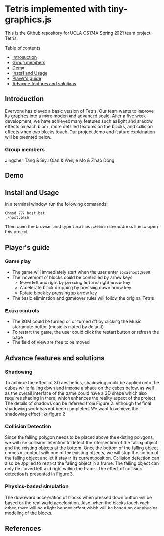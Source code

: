 # Tetris implemented with tiny-graphics.js
This is the Github repository for UCLA CS174A Spring 2021 team project Tetris.

Table of contents
  * [Introduction](#Introduction)
  * [Group members](#Group-members)
  * [Demo](#Demo)
  * [Install and Usage](#Install-and-Usage)
  * [Player's guide](#Player's-guide)
  * [Advance features and solutions](#Advance-features-and-solutions)


## Introduction
Everyone has played a basic version of Tetris. Our team wants to improve its graphics into a more moden and advanced scale. After a five week development, we have achieved  many features such as light and shadow effects on each block, more detailed textures on the blocks, and collision effects when two blocks touch. Our project demo and feature explaination will be presnted below.

### Group members
Jingchen Tang & Siyu Qian & Wenjie Mo & Zihao Dong

## Demo

## Install and Usage
In a terminal window, run the following commands:

```shell
Chmod 777 host.bat
./host.bash
```

Then open the browser and type `localhost:8000` in the address line to open this project

## Player's guide
### Game play
- The game will immediately start when the user enter `localhost:8000`
- The movemont of blocks could be controlled by arrow keys
  - Move left and right by pressing left and right arrow key
  - Accelerate block dropping by pressing down arrow key
  - Rotate block by pressing up arrow key
- The basic elimination and gameover rules will follow the original Tetris
### Extra controls
- The BGM could be turned on or turned off by clicking the Music start/mute button (music is muted by default)
- To restart the game, the user could click the restart button or refresh the page
- The field of view are free to be moved

## Advance features and solutions
### Shadowing
To achieve the effect of 3D aesthetics, shadowing could be applied onto the cubes while falling down and impose a shade on the cubes below, as well as the overall interface of the game could have a 3D shape which also requires shading in there, which enhances the reality aspect of the project. The details of shadows can be referred from Figure 2. Although the final shadowing work has not been completed. We want to achieve the shadowing effect like figure 2

### Collision Detection
Since the falling polygon needs to be placed above the existing polygons,  we will use collision detection to detect the intersection of the falling object and the existing objects at the bottom. Once the bottom of the falling object  comes in contact with one of the existing objects, we will stop the motion of the falling object and let it stay in its current position. Collision detection can also be applied to restrict the falling object in a frame. The falling object can only be moved left and right within the frame. The effect of collision detection is presented in Figure 3.

### Physics-based simulation
The downward acceleration of blocks when pressed down button will be based on the real world acceleration. Also, when the blocks touch each other, there will be a light bounce effect which will be based on our physics modeling of the blocks.

## References
